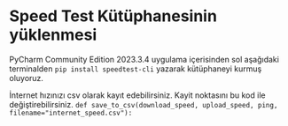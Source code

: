 # Speed Test Kütüphanesinin yüklenmesi

PyCharm Community Edition 2023.3.4 uygulama içerisinden  sol aşağıdaki terminalden 
`pip install speedtest-cli` yazarak kütüphaneyi kurmuş oluyoruz.

İnternet hızınızı csv olarak kayıt edebilirsiniz. Kayit noktasını bu kod ile değiştirebilirsiniz.
`def save_to_csv(download_speed, upload_speed, ping, filename="internet_speed.csv"):`

